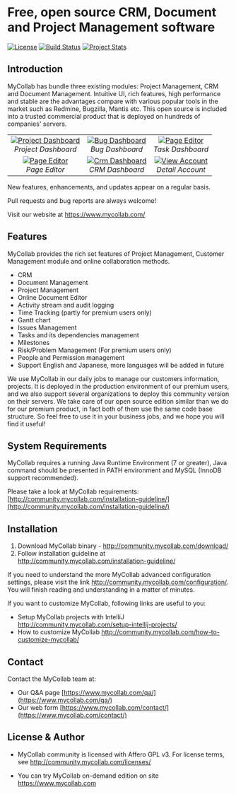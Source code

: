 # Free, open source CRM, Document and Project Management software
[![License](http://img.shields.io/badge/License-GPL-orange.svg)](http://www.gnu.org/copyleft/gpl.html) [![Build Status](https://travis-ci.org/esofthead/mycollab.svg?branch=master)](https://travis-ci.org/esofthead/mycollab) [![Project Stats](https://www.openhub.net/p/mycollab/widgets/project_thin_badge.gif)](https://www.openhub.net/p/mycollab)

## Introduction

MyCollab has bundle three existing modules: Project Management, CRM and Document Management. Intuitive UI, rich features, high performance and stable are the advantages compare with various popular tools in the market such as Redmine, Bugzilla, Mantis etc. This open source is included into a trusted commercial product that is deployed on hundreds of companies' servers.

<table>
  <tr>
    <td align="center">
      <a href="https://farm8.staticflickr.com/7628/16887333257_13dbb12d14_o.png" target="_blank" title="Project Dashboard">
        <img src="https://farm8.staticflickr.com/7628/16887333257_8c2e628113_m.jpg" alt="Project Dashboard">
      </a>
      <br />
      <em>Project Dashboard</em>
    </td>
    <td align="center">
      <a href="https://farm9.staticflickr.com/8713/16906942258_662a2e8263_o.png" target="_blank" title="Bug Dashboard">
        <img src="https://farm9.staticflickr.com/8713/16906942258_4988369db6_m.jpg" alt="Bug Dashboard">
      </a>
      <br />
      <em>Bug Dashboard</em>
    </td>
    <td align="center">
    <a href="https://farm8.staticflickr.com/7717/16887333327_99300b47d5_o.png" target="_blank" title="Page Editor">
      <img src="https://farm8.staticflickr.com/7717/16887333327_7e63f7bc70_m.jpg" alt="Page Editor">
    </a>
      <br />
      <em>Task Dashboard</em>
    </td>
  </tr>
  <tr>
    <td align="center">
    <a href="https://farm9.staticflickr.com/8715/17068773436_01d5f24e9d_o.png" target="_blank" title="Page Editor">
        <img src="https://farm9.staticflickr.com/8715/17068773436_a10b27b1e9_m.jpg" alt="Page Editor">
      </a>
      <br />
      <em>Page Editor</em>
    </td>
    <td align="center">
      <a href="https://farm9.staticflickr.com/8581/16414549727_a580a39234_o.png" target="_blank" title="Crm Dashboard">
        <img src="https://farm9.staticflickr.com/8581/16414549727_b99d82c131_m.jpg" alt="Crm Dashboard">
      </a>
      <br />
      <em>CRM Dashboard</em>
    </td>
    <td align="center">
      <a href="https://farm9.staticflickr.com/8610/16434669088_d67688ee20_o.png" target="_blank" title="View Account">
        <img src="https://farm9.staticflickr.com/8610/16434669088_9bb103e793_m.jpg" alt="View Account">
      </a>
      <br />
      <em>Detail Account</em>
    </td>
  </tr>
</table>

New features, enhancements, and updates appear on a regular basis.

Pull requests and bug reports are always welcome!

Visit our website at https://www.mycollab.com/

## Features
MyCollab provides the rich set features of Project Management, Customer Management module and online collaboration methods.
  * CRM
  * Document Management
  * Project Management
  * Online Document Editor
  * Activity stream and audit logging
  * Time Tracking (partly for premium users only)
  * Gantt chart
  * Issues Management
  * Tasks and its dependencies management
  * Milestones
  * Risk/Problem Management (For premium users only)
  * People and Permission management
  * Support English and Japanese, more languages will be added in future

We use MyCollab in our daily jobs to manage our customers information, projects. It is deployed in the production environment of our premium users, and we also support several organizations to deploy this community version on their servers. We take care of our open source edition similar than we do for our premium product, in fact both of them use the same code base structure. So feel free to use it in your business jobs, and we hope you will find it useful!

## System Requirements
MyCollab requires a running Java Runtime Environment (7 or greater), Java command should be presented in PATH environment and MySQL (InnoDB support recommended).

Please take a look at MyCollab requirements:
    [http://community.mycollab.com/installation-guideline/](http://community.mycollab.com/installation-guideline/)

## Installation

1. Download MyCollab binary - http://community.mycollab.com/download/
2. Follow installation guideline at http://community.mycollab.com/installation-guideline/

If you need to understand the more MyCollab advanced configuration settings, please visit the link http://community.mycollab.com/configuration/. You will finish reading and understanding in a matter of minutes.

If you want to customize MyCollab, following links are useful to you:
* Setup MyCollab projects with IntelliJ http://community.mycollab.com/setup-intellij-projects/
* How to customize MyCollab http://community.mycollab.com/how-to-customize-mycollab/

## Contact
Contact the MyCollab team at:
* Our Q&A page [https://www.mycollab.com/qa/](https://www.mycollab.com/qa/)
* Our web form [https://www.mycollab.com/contact/](https://www.mycollab.com/contact/)

## License & Author

* MyCollab community is licensed with Affero GPL v3. For license terms, see http://community.mycollab.com/licenses/

* You can try MyCollab on-demand edition on site https://www.mycollab.com
